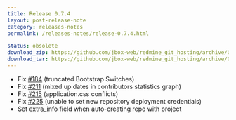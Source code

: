 ```yaml
---
title: Release 0.7.4
layout: post-release-note
category: releases-notes
permalink: /releases-notes/release-0.7.4.html

status: obsolete
download_zip: https://github.com/jbox-web/redmine_git_hosting/archive/0.7.4.zip
download_tar: https://github.com/jbox-web/redmine_git_hosting/archive/0.7.4.tar.gz
---
```


* Fix [#184](https://github.com/jbox-web/redmine_git_hosting/issues/184 ) (truncated Bootstrap Switches)
* Fix [#211](https://github.com/jbox-web/redmine_git_hosting/issues/211) (mixed up dates in contributors statistics graph)
* Fix [#215](https://github.com/jbox-web/redmine_git_hosting/issues/215) (application.css conflicts)
* Fix [#225](https://github.com/jbox-web/redmine_git_hosting/issues/225) (unable to set new repository deployment credentials)
* Set extra_info field when auto-creating repo with project
